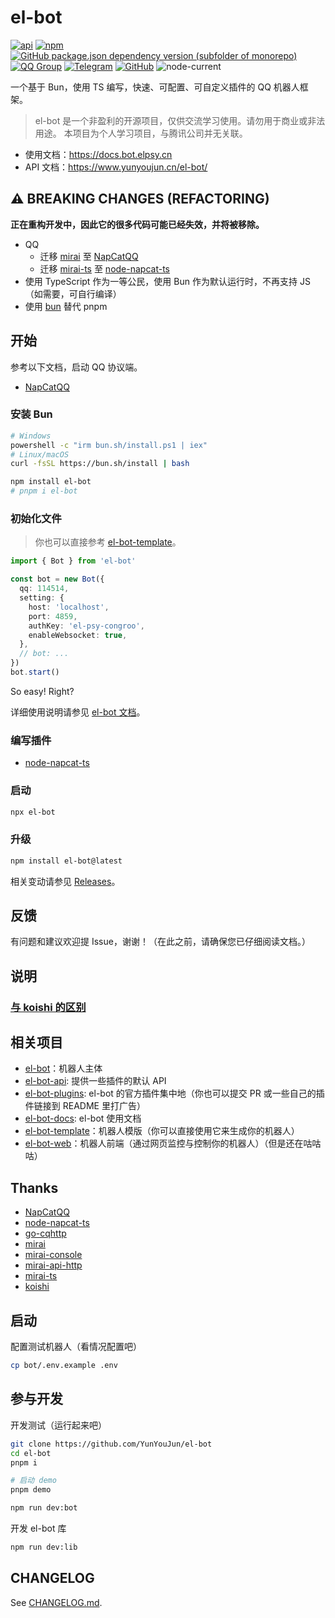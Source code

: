 # el-bot

[![api](https://github.com/YunYouJun/el-bot/workflows/api/badge.svg)](https://www.yunyoujun.cn/el-bot/)
[![npm](https://img.shields.io/npm/v/el-bot?logo=npm)](https://www.npmjs.com/package/el-bot)
[![GitHub package.json dependency version (subfolder of monorepo)](https://img.shields.io/github/package-json/dependency-version/YunYouJun/el-bot/mirai-ts?filename=packages%2Fel-bot%2Fpackage.json&logo=typescript)](https://github.com/YunYouJun/mirai-ts)
[![QQ Group](https://img.shields.io/badge/QQ%20Group-707408530-12B7F5?logo=tencent-qq)](https://shang.qq.com/wpa/qunwpa?idkey=5b0eef3e3256ce23981f3b0aa2457175c66ca9194efd266fd0e9a7dbe43ed653)
[![Telegram](https://img.shields.io/badge/Telegram-elpsy__cn-blue?logo=telegram)](https://t.me/elpsy_cn)
[![GitHub](https://img.shields.io/github/license/YunYouJun/el-bot)](https://github.com/YunYouJun/el-bot/blob/master/LICENSE)
![node-current](https://img.shields.io/node/v/el-bot)

一个基于 Bun，使用 TS 编写，快速、可配置、可自定义插件的 QQ 机器人框架。

> el-bot 是一个非盈利的开源项目，仅供交流学习使用。请勿用于商业或非法用途。
> 本项目为个人学习项目，与腾讯公司并无关联。

- 使用文档：<https://docs.bot.elpsy.cn>
- API 文档：<https://www.yunyoujun.cn/el-bot/>

## ⚠️ BREAKING CHANGES (REFACTORING)

**正在重构开发中，因此它的很多代码可能已经失效，并将被移除。**

- QQ
  - 迁移 [mirai](https://github.com/mamoe/mirai) 至 [NapCatQQ](https://github.com/NapNeko/NapCatQQ)
  - 迁移 [mirai-ts](https://github.com/YunYouJun/mirai-ts) 至 [node-napcat-ts](https://github.com/huankong-team/node-napcat-ts)
- 使用 TypeScript 作为一等公民，使用 Bun 作为默认运行时，不再支持 JS（如需要，可自行编译）
- 使用 [bun](https://bun.sh/) 替代 pnpm

## 开始

参考以下文档，启动 QQ 协议端。

- [NapCatQQ](https://github.com/NapNeko/NapCatQQ)

### 安装 Bun

```bash
# Windows
powershell -c "irm bun.sh/install.ps1 | iex"
# Linux/macOS
curl -fsSL https://bun.sh/install | bash
```

```sh
npm install el-bot
# pnpm i el-bot
```

### 初始化文件

> 你也可以直接参考 [el-bot-template](https://github.com/ElpsyCN/el-bot-template)。

```ts
import { Bot } from 'el-bot'

const bot = new Bot({
  qq: 114514,
  setting: {
    host: 'localhost',
    port: 4859,
    authKey: 'el-psy-congroo',
    enableWebsocket: true,
  },
  // bot: ...
})
bot.start()
```

So easy! Right?

详细使用说明请参见 [el-bot 文档](https://docs.bot.elpsy.cn/)。

### 编写插件

- [node-napcat-ts](https://github.com/huankong-team/node-napcat-ts)

### 启动

```bash
npx el-bot
```

### 升级

```sh
npm install el-bot@latest
```

相关变动请参见 [Releases](https://github.com/YunYouJun/el-bot/releases)。

## 反馈

有问题和建议欢迎提 Issue，谢谢！（在此之前，请确保您已仔细阅读文档。）

## 说明

### [与 koishi 的区别](https://docs.bot.elpsy.cn/about.html#与-koishi-的区别)

## 相关项目

- [el-bot](https://github.com/YunYouJun/el-bot)：机器人主体
- [el-bot-api](https://github.com/ElpsyCN/el-bot-api): 提供一些插件的默认 API
- [el-bot-plugins](https://github.com/ElpsyCN/el-bot-plugins): el-bot 的官方插件集中地（你也可以提交 PR 或一些自己的插件链接到 README 里打广告）
- [el-bot-docs](https://github.com/ElpsyCN/el-bot-docs): el-bot 使用文档
- [el-bot-template](https://github.com/ElpsyCN/el-bot-template)：机器人模版（你可以直接使用它来生成你的机器人）
- [el-bot-web](https://github.com/ElpsyCN/el-bot-web)：机器人前端（通过网页监控与控制你的机器人）（但是还在咕咕咕）

## Thanks

- [NapCatQQ](https://github.com/NapNeko/NapCatQQ)
- [node-napcat-ts](https://github.com/huankong-team/node-napcat-ts)
- [go-cqhttp](https://github.com/Mrs4s/go-cqhttp)
- [mirai](https://github.com/mamoe/mirai)
- [mirai-console](https://github.com/mamoe/mirai-console)
- [mirai-api-http](https://github.com/mamoe/mirai-api-http)
- [mirai-ts](https://github.com/YunYouJun/mirai-ts)
- [koishi](https://github.com/koishijs/koishi)

## 启动

配置测试机器人（看情况配置吧）

```sh
cp bot/.env.example .env
```

## 参与开发

开发测试（运行起来吧）

```sh
git clone https://github.com/YunYouJun/el-bot
cd el-bot
pnpm i
```

```sh
# 启动 demo
pnpm demo

npm run dev:bot
```

开发 el-bot 库

```sh
npm run dev:lib
```

## CHANGELOG

See [CHANGELOG.md](./CHANGELOG.md).
